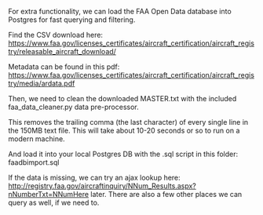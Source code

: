 For extra functionality, we can load the FAA Open Data database into Postgres for fast querying and filtering.

Find the CSV download here:
https://www.faa.gov/licenses_certificates/aircraft_certification/aircraft_registry/releasable_aircraft_download/

Metadata can be found in this pdf:
https://www.faa.gov/licenses_certificates/aircraft_certification/aircraft_registry/media/ardata.pdf

Then, we need to clean the downloaded MASTER.txt with the included faa_data_cleaner.py data pre-processor.

This removes the trailing comma (the last character) of every single line in the 150MB text file. This will take about 10-20 seconds or so to run on a modern machine.

And load it into your local Postgres DB with the .sql script in this folder: faadbimport.sql

If the data is missing, we can try an ajax lookup here: http://registry.faa.gov/aircraftinquiry/NNum_Results.aspx?nNumberTxt=NNumHere later. There are also a few other places we can query as well, if we need to.